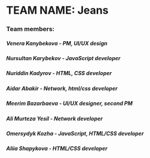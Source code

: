 # TEAM NAME: Jeans

### Team members:
##### Venera Kanybekova - PM, UI/UX design
##### Nursultan Karybekov - JavaScript developer
##### Nuriddin Kadyrov - HTML, CSS developer
##### Aidar Abakir - Network, html/css developer
##### Meerim Bazarbaeva - UI/UX designer, second PM
##### Ali Murteza Yesil - Network developer
##### Omersydyk Kozha - JavaScript, HTML/CSS developer
##### Aliia Shapykova - HTML/CSS developer
